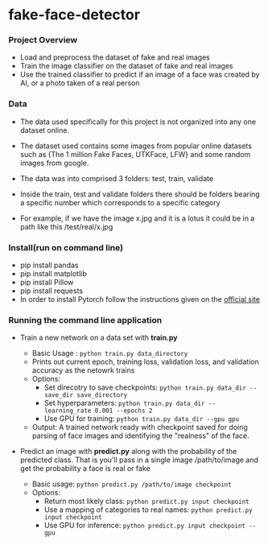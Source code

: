 # fake-face-detector


### Project Overview
- Load and preprocess the dataset of fake and real images
- Train the image classifier on the dataset of fake and real images
- Use the trained classifier to predict if an image of a face was created by AI, or a photo taken of a real person

### Data
- The data used specifically for this project is not organized into any one dataset online.
- The dataset used contains some images from popular online datasets such as {The 1 million Fake Faces, UTKFace, LFW} and some random images from google.

- The data was into comprised 3 folders: test, train, validate

- Inside the train, test and validate folders there should be folders bearing a specific number which corresponds to a specific category
- For example, if we have the image x.jpg and it is a lotus it could be in a path like this /test/real/x.jpg

### Install(run on command line)
- pip install pandas
- pip install matplotlib
- pip install Pillow
- pip install requests
- In order to install Pytorch follow the instructions given on the [official site](https://pytorch.org/)

### Running the command line application
- Train a new network on a data set with **train.py**
  - Basic Usage : ```python train.py data_directory```<br/>
  - Prints out current epoch, training loss, validation loss, and validation accuracy as the netowrk trains
  - Options:
    - Set direcotry to save checkpoints: ```python train.py data_dir --save_dir save_directory```
    - Set hyperparameters: ```python train.py data_dir --learning_rate 0.001 --epochs 2```
    - Use GPU for training: ```python train.py data_dir --gpu gpu```
  - Output: A trained network ready with checkpoint saved for doing parsing of face images and identifying the "realness" of the face.
    
- Predict an image with **predict.py** along with the probability of the predicted class. That is you'll pass in a single image /path/to/image and get the probability a face is real or fake
  - Basic usage: ```python predict.py /path/to/image checkpoint```
  - Options:
    - Return most likely class: ```python predict.py input checkpoint```
    - Use a mapping of categories to real names: ```python predict.py input checkpoint```
    - Use GPU for inference: ```python predict.py input checkpoint --gpu```

